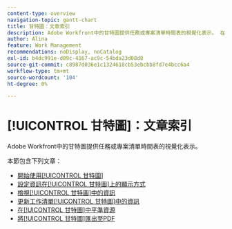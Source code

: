 ```yaml
---
content-type: overview
navigation-topic: gantt-chart
title: 甘特圖：文章索引
description: Adobe Workfront中的甘特圖提供任務或專案清單時間表的視覺化表示。 在下列文章中尋找有關[!UICONTROL 甘特圖]的資訊。
author: Alina
feature: Work Management
recommendations: noDisplay, noCatalog
exl-id: b4dc991e-d89c-4167-ac9c-54bda23d08d8
source-git-commit: c8987d036e1c1324618cb53ebcbb8fd7e4bcc6a4
workflow-type: tm+mt
source-wordcount: '104'
ht-degree: 0%

---
```


# [!UICONTROL 甘特圖]：文章索引

<!--Audited: 08/2025-->

Adobe Workfront中的甘特圖提供任務或專案清單時間表的視覺化表示。

本節包含下列文章：

* [開始使用[!UICONTROL 甘特圖]](../../../manage-work/gantt-chart/use-the-gantt-chart/get-started-with-gantt.md)
* [設定資訊在[!UICONTROL 甘特圖]上的顯示方式](../../../manage-work/gantt-chart/use-the-gantt-chart/configure-info-on-gantt-chart.md)
* [檢視[!UICONTROL 甘特圖]中的資訊](../../../manage-work/gantt-chart/use-the-gantt-chart/view-info-in-gantt.md)
* [更新工作清單[!UICONTROL 甘特圖]中的資訊](../../../manage-work/gantt-chart/use-the-gantt-chart/update-info-task-list-gantt.md)
* [在[!UICONTROL 甘特圖]中平準資源](../../../manage-work/gantt-chart/use-the-gantt-chart/level-resources-in-gantt.md)
* [將[!UICONTROL 甘特圖]匯出至PDF](../../../manage-work/gantt-chart/use-the-gantt-chart/export-gantt-chart-to-pdf.md)
